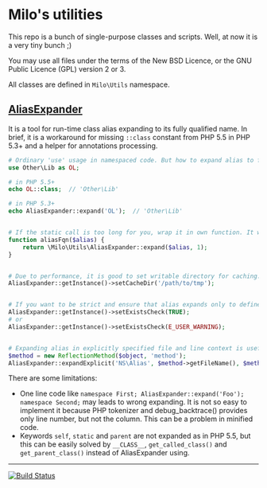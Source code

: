 Milo's utilities
================
This repo is a bunch of single-purpose classes and scripts. Well, at now it is a very tiny bunch ;)

You may use all files under the terms of the New BSD Licence, or the GNU Public Licence (GPL) version 2 or 3.

All classes are defined in `Milo\Utils` namespace.


[AliasExpander](https://github.com/milo/utils/blob/master/Utils/AliasExpander.php)
----------------------------------------------------------------------------------
It is a tool for run-time class alias expanding to its fully qualified name. In brief, it is a workaround for missing `::class` constant from PHP 5.5 in PHP 5.3+ and a helper for annotations processing.

```php
# Ordinary 'use' usage in namespaced code. But how to expand alias to full class name?
use Other\Lib as OL;

# in PHP 5.5+
echo OL::class;  // 'Other\Lib'

# in PHP 5.3+
echo AliasExpander::expand('OL');  // 'Other\Lib'


# If the static call is too long for you, wrap it in own function. It will be easy to replace when upgrade to PHP 5.5.
function aliasFqn($alias) {
	return \Milo\Utils\AliasExpander::expand($alias, 1);
}


# Due to performance, it is good to set writable directory for caching.
AliasExpander::getInstance()->setCacheDir('/path/to/tmp');


# If you want to be strict and ensure that alias expands only to defined class name, set exists checking.
AliasExpander::getInstance()->setExistsCheck(TRUE);
# or
AliasExpander::getInstance()->setExistsCheck(E_USER_WARNING);


# Expanding alias in explicitly specified file and line context is useful for annotations processing.
$method = new ReflectionMethod($object, 'method');
AliasExpander::expandExplicit('NS\Alias', $method->getFileName(), $method->getStartLine());
```

There are some limitations:
- One line code like `namespace First; AliasExpander::expand('Foo'); namespace Second;` may leads to wrong expanding. It is not so easy to implement it because PHP tokenizer and debug_backtrace() provides only line number, but not the column. This can be a problem in minified code.
- Keywords `self`, `static` and `parent` are not expanded as in PHP 5.5, but this can be easily solved by `__CLASS__`, `get_called_class()` and `get_parent_class()` instead of AliasExpander using.

------

[![Build Status](https://travis-ci.org/milo/utils.png?branch=master)](https://travis-ci.org/milo/utils)
